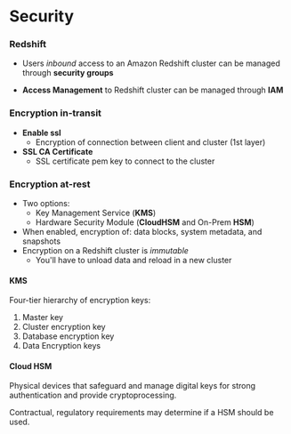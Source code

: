 # Security

### Redshift

- Users _inbound_ access to an Amazon Redshift cluster can be managed through **security groups**

- **Access Management** to Redshift cluster can be managed through **IAM**

### Encryption in-transit

- **Enable ssl**
    - Encryption of connection between client and cluster (1st layer)
- **SSL CA Certificate**
    - SSL certificate pem key to connect to the cluster

### Encryption at-rest

- Two options:
    - Key Management Service (**KMS**)
    - Hardware Security Module (**CloudHSM** and On-Prem **HSM**)
- When enabled, encryption of: data blocks, system metadata, and snapshots
- Encryption on a Redshift cluster is _immutable_
    - You'll have to unload data and reload in a new cluster

#### KMS
Four-tier hierarchy of encryption keys:

1) Master key
2) Cluster encryption key
3) Database encryption key
4) Data Encryption keys

#### Cloud HSM
Physical devices that safeguard and manage digital keys for strong authentication and provide cryptoprocessing.

Contractual, regulatory requirements may determine if a HSM should be used.